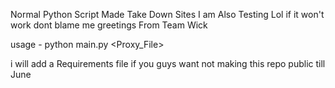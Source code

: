 Normal Python Script Made Take Down Sites I am Also Testing Lol  if it won't work dont blame me 
greetings From Team Wick 

usage - python main.py <URL> <Time> <Threads> <RPS> <Proxy_File>

i will add a Requirements file if you  guys want not making this repo public till June 
